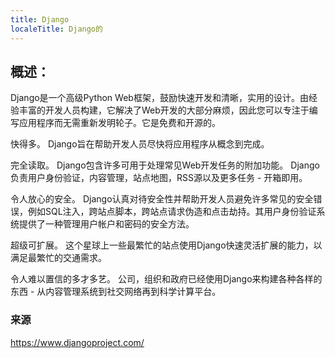 ```yaml
---
title: Django
localeTitle: Django的
---
```

## 概述：

Django是一个高级Python Web框架，鼓励快速开发和清晰，实用的设计。由经验丰富的开发人员构建，它解决了Web开发的大部分麻烦，因此您可以专注于编写应用程序而无需重新发明轮子。它是免费和开源的。

快得多。 Django旨在帮助开发人员尽快将应用程序从概念到完成。

完全读取。 Django包含许多可用于处理常见Web开发任务的附加功能。 Django负责用户身份验证，内容管理，站点地图，RSS源以及更多任务 - 开箱即用。

令人放心的安全。 Django认真对待安全性并帮助开发人员避免许多常见的安全错误，例如SQL注入，跨站点脚本，跨站点请求伪造和点击劫持。其用户身份验证系统提供了一种管理用户帐户和密码的安全方法。

超级可扩展。 这个星球上一些最繁忙的站点使用Django快速灵活扩展的能力，以满足最繁忙的交通需求。

令人难以置信的多才多艺。 公司，组织和政府已经使用Django来构建各种各样的东西 - 从内容管理系统到社交网络再到科学计算平台。

### 来源

https://www.djangoproject.com/